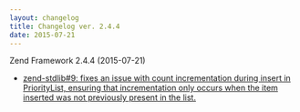 ```yaml
---
layout: changelog
title: Changelog ver. 2.4.4
date: 2015-07-21
---
```


Zend Framework 2.4.4 (2015-07-21)

- [zend-stdlib#9: fixes an issue with count incrementation during insert in PriorityList, ensuring that incrementation only occurs when the item inserted was not previously present in the list.](https://github.com/zendframework/zend-stdlib/pull/9)